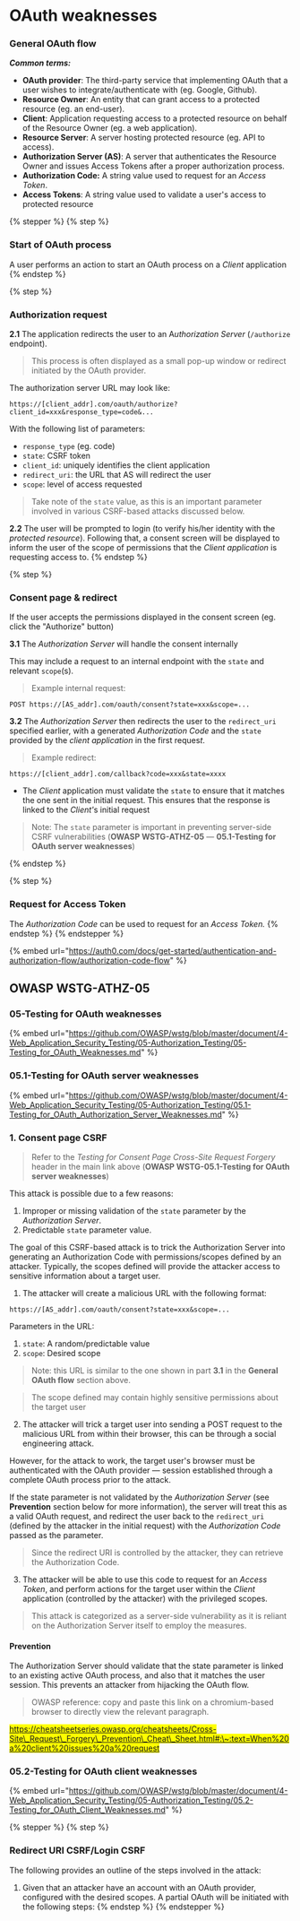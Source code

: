 # OAuth weaknesses

### General OAuth flow

_**Common terms:**_&#x20;

* **OAuth provider**: The third-party service that implementing OAuth that a user wishes to integrate/authenticate with (eg. Google, Github).
* **Resource Owner**: An entity that can grant access to a protected resource (eg. an end-user).
* **Client**: Application requesting access to a protected resource on behalf of the Resource Owner (eg. a web application).
* **Resource Server**: A server hosting protected resource (eg. API to access).
* **Authorization Server (AS)**: A server that authenticates the Resource Owner and issues Access Tokens after a proper authorization process.
* **Authorization Code:** A string value used to request for an _Access Token_.
* **Access Tokens**: A string value used to validate a user's access to protected resource

{% stepper %}
{% step %}
### Start of OAuth process

A user performs an action to start an OAuth process on a _Client_ application
{% endstep %}

{% step %}
### Authorization request

**2.1** The application redirects the user to an &#x41;_&#x75;thorization Server_ (`/authorize` endpoint).

> This process is often displayed as a small pop-up window or redirect initiated by the OAuth provider.

The authorization server URL may look like:

```http
https://[client_addr].com/oauth/authorize?client_id=xxx&response_type=code&... 
```

With the following list of parameters:

* `response_type` (eg. code)
* `state`: CSRF token&#x20;
* `client_id`: uniquely identifies the client application
* `redirect_uri`: the URL that AS will redirect the user
* `scope`: level of access requested

> Take note of the `state` value, as this is an important parameter involved in various CSRF-based attacks discussed below.

**2.2** The user will be prompted to login (to verify his/her identity with the _protected resource_). Following that, a consent screen will be displayed to inform the user of the scope of permissions that the _Client application_ is requesting access to.
{% endstep %}

{% step %}
### Consent page & redirect

If the user accepts the permissions displayed in the consent screen (eg. click the "Authorize" button)

**3.1** The _Authorization Server_ will handle the consent internally

This may include a request to an internal endpoint with the `state` and relevant `scope`(s).

> Example internal request:

```http
POST https://[AS_addr].com/oauth/consent?state=xxx&scope=... 
```

**3.2** The _Authorization Server_ then redirects the user to the `redirect_uri` specified earlier, with a generated _Authorization Code_ and the `state` provided by the _client application_ in the first reque&#x73;_&#x74;_.

> Example redirect:

```http
https://[client_addr].com/callback?code=xxx&state=xxxx
```

* The _Client_ application must validate the `state` to ensure that it matches the one sent in the initial request. This ensures that the response is linked to the _Client'_&#x73; initial request&#x20;

> Note: The `state` parameter is important in preventing server-side CSRF vulnerabilities (**OWASP WSTG-ATHZ-05** — **05.1-Testing for OAuth server weaknesses**)


{% endstep %}

{% step %}
### Request for Access Token

The _Authorization Code_ can be used to request for an _Access Token._
{% endstep %}
{% endstepper %}

{% embed url="https://auth0.com/docs/get-started/authentication-and-authorization-flow/authorization-code-flow" %}

## OWASP WSTG-ATHZ-05

### 05-Testing for OAuth weaknesses

{% embed url="https://github.com/OWASP/wstg/blob/master/document/4-Web_Application_Security_Testing/05-Authorization_Testing/05-Testing_for_OAuth_Weaknesses.md" %}

### 05.1-Testing for OAuth server weaknesses

{% embed url="https://github.com/OWASP/wstg/blob/master/document/4-Web_Application_Security_Testing/05-Authorization_Testing/05.1-Testing_for_OAuth_Authorization_Server_Weaknesses.md" %}

### 1. Consent page CSRF

> Refer to the _Testing for Consent Page Cross-Site Request Forgery_ header in the main link above (**OWASP WSTG-05.1-Testing for OAuth server weaknesses**)

This attack is possible due to a few reasons:

1. Improper or missing validation of the `state` parameter by the _Authorization Server_.
2. Predictable `state` parameter value.

The goal of this CSRF-based attack is to trick the Authorization Server into generating an Authorization Code with permissions/scopes defined by an attacker. Typically, the scopes defined will provide the attacker access to sensitive information about a target user.&#x20;

1. The attacker will create a malicious URL with the following format:

```http
https://[AS_addr].com/oauth/consent?state=xxx&scope=... 
```

Parameters in the URL:

1. `state`: A random/predictable value
2. `scope`: Desired scope&#x20;

> Note: this URL is similar to the one shown in part **3.1** in the **General OAuth flow** section above.

> The scope defined may contain highly sensitive permissions about the target user

2. The attacker will trick a target user into sending a POST request to the malicious URL from within their browser, this can be through a social engineering attack.&#x20;

However, for the attack to work, the target user's browser must be authenticated with the OAuth provider — session established through a complete OAuth process prior to the attack.

If the state parameter is not validated by the _Authorization Server_ (see **Prevention** section below for more information), the server will treat this as a valid OAuth request, and redirect the user back to the `redirect_uri`  (defined by the attacker in the initial request) with the _Authorization Code_ passed as the paramete&#x72;_._&#x20;

> Since the redirect URI is controlled by the attacker, they can retrieve the Authorization Code.



3. The attacker will be able to use this code to request for an _Access Token_, and perform actions for the target user within the _Client_ application (controlled by the attacker) with the privileged scopes.

> This attack is categorized as a server-side vulnerability as it is reliant on the Authorization Server itself to employ the measures.

#### Prevention

The Authorization Server should validate that the state parameter is linked to an existing active OAuth process, and also that it matches the user session. This prevents an attacker from hijacking the OAuth flow.

> OWASP reference: copy and paste this link on a chromium-based browser to directly view the relevant paragraph.

<mark style="color:blue;">https://cheatsheetseries.owasp.org/cheatsheets/Cross-Site\_Request\_Forgery\_Prevention\_Cheat\_Sheet.html#:\~:text=When%20a%20client%20issues%20a%20request</mark>&#x20;



### 05.2-Testing for OAuth client weaknesses

{% embed url="https://github.com/OWASP/wstg/blob/master/document/4-Web_Application_Security_Testing/05-Authorization_Testing/05.2-Testing_for_OAuth_Client_Weaknesses.md" %}

{% stepper %}
{% step %}
### Redirect URI CSRF/Login CSRF

The following provides an outline of the steps involved in the attack:

1. Given that an attacker have an account with an OAuth provider, configured with the desired scopes. A partial OAuth will be initiated with the following steps:
{% endstep %}
{% endstepper %}

